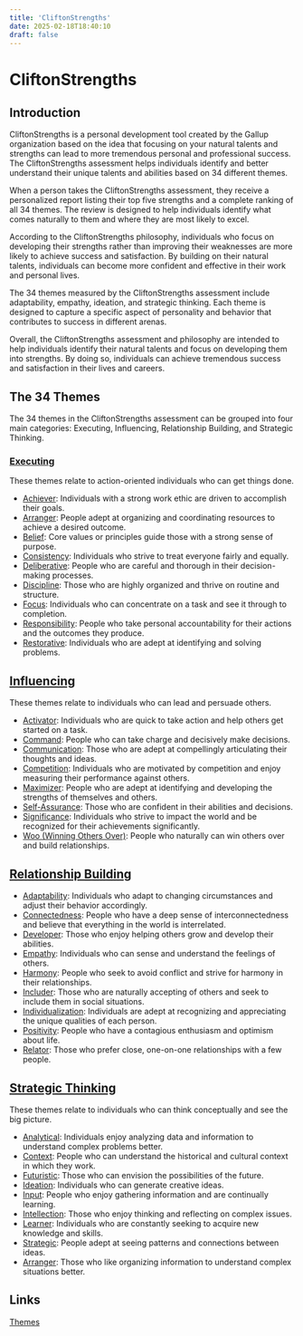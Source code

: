 ```yaml
---
title: 'CliftonStrengths'
date: 2025-02-18T18:40:10
draft: false
---
```


# CliftonStrengths

## Introduction

CliftonStrengths is a personal development tool created by the Gallup organization based on the idea that focusing on your natural talents and strengths can lead to more tremendous personal and professional success. The CliftonStrengths assessment helps individuals identify and better understand their unique talents and abilities based on 34 different themes.

When a person takes the CliftonStrengths assessment, they receive a personalized report listing their top five strengths and a complete ranking of all 34 themes. The review is designed to help individuals identify what comes naturally to them and where they are most likely to excel.

According to the CliftonStrengths philosophy, individuals who focus on developing their strengths rather than improving their weaknesses are more likely to achieve success and satisfaction. By building on their natural talents, individuals can become more confident and effective in their work and personal lives.

The 34 themes measured by the CliftonStrengths assessment include adaptability, empathy, ideation, and strategic thinking. Each theme is designed to capture a specific aspect of personality and behavior that contributes to success in different arenas.

Overall, the CliftonStrengths assessment and philosophy are intended to help individuals identify their natural talents and focus on developing them into strengths. By doing so, individuals can achieve tremendous success and satisfaction in their lives and careers.

## The 34 Themes

The 34 themes in the CliftonStrengths assessment can be grouped into four main categories: Executing, Influencing, Relationship Building, and Strategic Thinking.

### [Executing](./themes/executing/)

These themes relate to action-oriented individuals who can get things done.

- [Achiever](./themes/executing/achiever/): Individuals with a strong work ethic are driven to accomplish their goals.
- [Arranger](./themes/executing/arranger/): People adept at organizing and coordinating resources to achieve a desired outcome.
- [Belief](./themes/executing/belief/): Core values or principles guide those with a strong sense of purpose.
- [Consistency](./themes/executing/consistency/): Individuals who strive to treat everyone fairly and equally.
- [Deliberative](./themes/executing/deliberative/): People who are careful and thorough in their decision-making processes.
- [Discipline](./themes/executing/discipline/): Those who are highly organized and thrive on routine and structure.
- [Focus](./themes/executing/focus/): Individuals who can concentrate on a task and see it through to completion.
- [Responsibility](./themes/executing/responsibility/): People who take personal accountability for their actions and the outcomes they produce.
- [Restorative](./themes/executing/restorative/): Individuals who are adept at identifying and solving problems.

## [Influencing](./themes/influencing/)

These themes relate to individuals who can lead and persuade others.

- [Activator](./themes/influencing/activator/): Individuals who are quick to take action and help others get started on a task.
- [Command](./themes/influencing/command/): People who can take charge and decisively make decisions.
- [Communication](./themes/influencing/communication/): Those who are adept at compellingly articulating their thoughts and ideas.
- [Competition](./themes/influencing/competition/): Individuals who are motivated by competition and enjoy measuring their performance against others.
- [Maximizer](./themes/influencing/maximizer/): People who are adept at identifying and developing the strengths of themselves and others.
- [Self-Assurance](./themes/influencing/self-assurance/): Those who are confident in their abilities and decisions.
- [Significance](./themes/influencing/significance/): Individuals who strive to impact the world and be recognized for their achievements significantly.
- [Woo (Winning Others Over)](./themes/influencing/woo-winning-others-over/): People who naturally can win others over and build relationships.

## [Relationship Building](./themes/relationship-building/)

- [Adaptability](./themes/relationship-building/adaptability/): Individuals who adapt to changing circumstances and adjust their behavior accordingly.
- [Connectedness](./themes/relationship-building/connectedness/): People who have a deep sense of interconnectedness and believe that everything in the world is interrelated.
- [Developer](./themes/relationship-building/developer/): Those who enjoy helping others grow and develop their abilities.
- [Empathy](./themes/relationship-building/empathy/): Individuals who can sense and understand the feelings of others.
- [Harmony](./themes/relationship-building/harmony/): People who seek to avoid conflict and strive for harmony in their relationships.
- [Includer](./themes/relationship-building/includer/): Those who are naturally accepting of others and seek to include them in social situations.
- [Individualization](./themes/relationship-building/individualization/): Individuals are adept at recognizing and appreciating the unique qualities of each person.
- [Positivity](./themes/relationship-building/positivity/): People who have a contagious enthusiasm and optimism about life.
- [Relator](./themes/relationship-building/relator/): Those who prefer close, one-on-one relationships with a few people.

## [Strategic Thinking](./themes/strategic-thinking/)

These themes relate to individuals who can think conceptually and see the big picture.

- [Analytical](./themes/strategic-thinking/analytical/): Individuals enjoy analyzing data and information to understand complex problems better.
- [Context](./themes/strategic-thinking/context/): People who can understand the historical and cultural context in which they work.
- [Futuristic](./themes/strategic-thinking/futuristic/): Those who can envision the possibilities of the future.
- [Ideation](./themes/strategic-thinking/ideation/): Individuals who can generate creative ideas.
- [Input](./themes/strategic-thinking/input/): People who enjoy gathering information and are continually learning.
- [Intellection](./themes/strategic-thinking/intellection/): Those who enjoy thinking and reflecting on complex issues.
- [Learner](./themes/strategic-thinking/learner/): Individuals who are constantly seeking to acquire new knowledge and skills.
- [Strategic](./themes/strategic-thinking/strategic/): People adept at seeing patterns and connections between ideas.
- [Arranger](./themes/strategic-thinking/arranger/): Those who like organizing information to understand complex situations better.

## Links

[Themes](./themes/)
